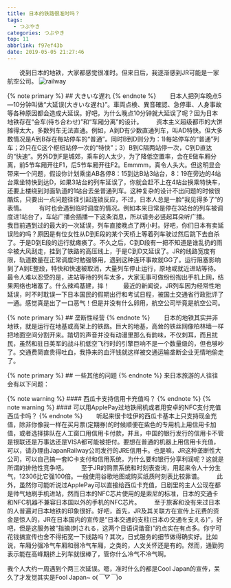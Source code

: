 ```yaml
---
title: 日本的铁路很准时吗？
tags:
  - つぶやき
categories: つぶやき
top: 11
abbrlink: f97ef43b
date: 2019-05-05 21:27:46
---
```

&emsp;&emsp;说到日本的地铁，大家都感觉很准时。但来日后，我逐渐感到JR可能是一家航空公司。
 ![railway](https://picsource-1259072117.cos.ap-tokyo.myqcloud.com/picsource/railway1.jpg)
<!--more-->

{% note primary %}
    ## 大きいな遅れ
{% endnote %}
&emsp;&emsp;日本人把列车晚点5—10分钟叫做“大延误(大きいな遅れ)”。車両点検、異音確認、急停車、人身事故等各种原因都会造成大延误。好吧，为什么晚点10分钟就大延误了呢？因为日本地铁存在“会车(待ち合わせ)”和“车厢分离”的设计。
&emsp;&emsp;资本主义超级都市的大饼摊得太大，多数列车无法直通。例如，A到D有少数直通列车，叫AD特快。但大多数情况是A到B存在每站停车的“普通”。同时B到D则分为：1)每站停车的“普通”列车；2)只在C这个枢纽站停一次的“特快”；3）B到C隔两站停一次，C到D直达的“快速”。另外D到F是城郊，乘车的人太少，为了降低空置率，会在E做车厢分离，前5节车厢开往F1，后5节车厢开往F2。Emmmm，真令人头大。但这明显会带来一个问题，假设你计划乘坐AB各停8：15到达B站3站台，8：19在旁边的4站台乘坐特快到达D，如果3站台的列车延误了，你就会赶不上在4站台换乘特快车，还要上楼绕到对面轨道的1站台去坐普通列车。这种复杂的设计不出问题的时候很酷炫，只要出一点问题往往引起连锁反应，不过，日本人总是一脸“我见得多了”的表情。
&emsp;&emsp;有时也会遇到临时调度的情况。例如本来日常是停在3站台的列车被调度进1站台了，车站广播会插播一下这条消息，所以请务必竖起耳朵听广播。
&emsp;&emsp;我目前遇到过的最大的一次延误，列车直接晚点了两小时。好吧，你们日本有卖延误险的吗？原因是有位女性从D到E段的某个天桥上等着列车驶过然后跳下去自杀了。于是D到E段的运行就瘫痪了。不久之后，C到D段有一把不知道是谁乱扔的雨伞被大风刮走，挂到了铁路的高压线上，于是C到D又延误了。JR的线路宽度有限，轨道数量在正常调度时勉强够用，遇到这种连环事故就GG了。运行阻塞影响到了A到E整段，特快和快速被取消，大量列车停止运行，原地或就近进站等待。最令人难以忍受的是，进站等待的列车太多，大家无事可做纷纷掏出手机上网，结果网络也堵塞了。什么辣鸡基建，摔！
&emsp;&emsp;最近的新闻说，JR列车因为经常性地延误，时不时耽误一下日本国民的假期出行和考试日程，被国土交通省行政批评了一通。感觉真是出了一口恶气！但是并没有什么卵用，航空公司毕竟是航空公司。

{% note primary %}
    ## 垄断性经营
{% endnote %}
&emsp;&emsp;日本的地铁其实并非地铁，就是运行在地基或高架上的铁路。巨大的地基，高耸的铁丝网像柏林墙一样把地面空间分割开来。踏切的声音并没有动漫里那么有韵味，不仅刺耳，而且扰民，虽然和驻日美军的战斗机低空飞行时的引擎巨响不是一个数量级的，但也够吵了。交通费简直贵得吐血，我挣来的血汗钱就这样被交通运输垄断企业无情地偷走了。

{% note primary %}
    ## 一些其他的问题
{% endnote %}
来日本旅游的人往往会有以下问题：

{% note warning %}
    #### 西瓜卡支持信用卡充值吗？
{% endnote %}
{% note warning %}
    #### 可以用ApplePay过地铁闸机或者用安卓的NFC支付充值西瓜卡吗？
{% endnote %}
&emsp;&emsp;听起来很卡哇伊的西瓜卡基本上只支持现金充值，除非你像我一样在买月票(定期券)的时候顺便在紫色的专用机上用信用卡加值，或者选择排队在人工窗口用信用卡付款，并且，中国的银行发行的信用卡不管是银联还是万事达还是VISA都可能被拒付。要想在普通的机器上用信用卡充值，可以，请办理由JapanRailway公司发行的JRE信用卡。也是嘛，JR这种垄断性大公司，可以自己搞一套IC卡支付和信用系统，为什么要和银行分享利润呢？这就是所谓的排他性竞争吧。
&emsp;&emsp;至于JR的购票系统和时刻表查询，用起来令人十分生气，12306比它强100倍。一般使用谷歌地图或购买纸质时刻表比较靠谱。
&emsp;&emsp;此外，虽然你可能听说过ApplePay可以直接给西瓜卡充值，日剧里的主人公现在都是帅气地刷手机进站，然而日本的NFC芯片使用的是索尼的标准，日本的交通卡和NFC机器不兼容日本国以外的手机的NFC芯片。
&emsp;&emsp;至于旅客和没有来过日本的人普遍对日本地铁的印象很好。好吧，首先，JR及其关联方在宣传上花费的资金是惊人的，JR在日本国内的宣传是“日本交通的支柱(日本の交通を支える)”，好吧，但是这服务被“指摘(刺される，这两个日语词谐音)”的点实在有点多。你宁可花钱搞宣传也舍不得拓宽一下线路吗？其次，日式服务的细节做得确实好。比如说，车厢分强冷气车厢和弱冷气车厢，之类的，人文关怀还是有的。然而，通勤狗表示能在高峰期挤上列车就很棒了，管你什么冷气不冷气啊。

我个人大约一周遇到个两三次延误。嗯，准时什么的都是Cool Japan的宣传，呆久了才发觉其实是Fool Japan~ o(*￣▽￣*)o
